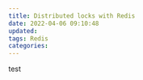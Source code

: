 ```yaml
---
title: Distributed locks with Redis
date: 2022-04-06 09:10:48
updated: 
tags: Redis
categories: 
---
```


test